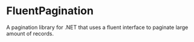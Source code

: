 # FluentPagination


A pagination library for .NET that uses a fluent interface to paginate large amount of records.